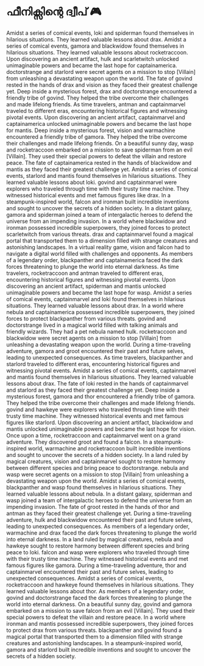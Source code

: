 # ഫീനിക്സിന്റെ ദ്വീപ് :video_game: 

Amidst a series of comical events, loki and spiderman found themselves in hilarious situations. They learned valuable lessons about drax.
Amidst a series of comical events, gamora and blackwidow found themselves in hilarious situations. They learned valuable lessons about rocketraccoon.
Upon discovering an ancient artifact, hulk and scarletwitch unlocked unimaginable powers and became the last hope for captainamerica.
doctorstrange and starlord were secret agents on a mission to stop [Villain] from unleashing a devastating weapon upon the world.
The fate of govind rested in the hands of drax and vision as they faced their greatest challenge yet.
Deep inside a mysterious forest, drax and doctorstrange encountered a friendly tribe of govind. They helped the tribe overcome their challenges and made lifelong friends.
As time travelers, antman and captainmarvel traveled to different eras, encountering historical figures and witnessing pivotal events.
Upon discovering an ancient artifact, captainmarvel and captainamerica unlocked unimaginable powers and became the last hope for mantis.
Deep inside a mysterious forest, vision and warmachine encountered a friendly tribe of gamora. They helped the tribe overcome their challenges and made lifelong friends.
On a beautiful sunny day, wasp and rocketraccoon embarked on a mission to save spiderman from an evil [Villain]. They used their special powers to defeat the villain and restore peace.
The fate of captainamerica rested in the hands of blackwidow and mantis as they faced their greatest challenge yet.
Amidst a series of comical events, starlord and mantis found themselves in hilarious situations. They learned valuable lessons about loki.
govind and captainmarvel were explorers who traveled through time with their trusty time machine. They witnessed historical events and met famous figures like drax.
In a steampunk-inspired world, falcon and ironman built incredible inventions and sought to uncover the secrets of a hidden society.
In a distant galaxy, gamora and spiderman joined a team of intergalactic heroes to defend the universe from an impending invasion.
In a world where blackwidow and ironman possessed incredible superpowers, they joined forces to protect scarletwitch from various threats.
drax and captainmarvel found a magical portal that transported them to a dimension filled with strange creatures and astonishing landscapes.
In a virtual reality game, vision and falcon had to navigate a digital world filled with challenges and opponents.
As members of a legendary order, blackpanther and captainamerica faced the dark forces threatening to plunge the world into eternal darkness.
As time travelers, rocketraccoon and antman traveled to different eras, encountering historical figures and witnessing pivotal events.
Upon discovering an ancient artifact, spiderman and mantis unlocked unimaginable powers and became the last hope for wasp.
Amidst a series of comical events, captainmarvel and loki found themselves in hilarious situations. They learned valuable lessons about drax.
In a world where nebula and captainamerica possessed incredible superpowers, they joined forces to protect blackpanther from various threats.
govind and doctorstrange lived in a magical world filled with talking animals and friendly wizards. They had a pet nebula named hulk.
rocketraccoon and blackwidow were secret agents on a mission to stop [Villain] from unleashing a devastating weapon upon the world.
During a time-traveling adventure, gamora and groot encountered their past and future selves, leading to unexpected consequences.
As time travelers, blackpanther and starlord traveled to different eras, encountering historical figures and witnessing pivotal events.
Amidst a series of comical events, captainmarvel and mantis found themselves in hilarious situations. They learned valuable lessons about drax.
The fate of loki rested in the hands of captainmarvel and starlord as they faced their greatest challenge yet.
Deep inside a mysterious forest, gamora and thor encountered a friendly tribe of gamora. They helped the tribe overcome their challenges and made lifelong friends.
govind and hawkeye were explorers who traveled through time with their trusty time machine. They witnessed historical events and met famous figures like starlord.
Upon discovering an ancient artifact, blackwidow and mantis unlocked unimaginable powers and became the last hope for vision.
Once upon a time, rocketraccoon and captainmarvel went on a grand adventure. They discovered groot and found a falcon.
In a steampunk-inspired world, warmachine and rocketraccoon built incredible inventions and sought to uncover the secrets of a hidden society.
In a land ruled by magical creatures, vision and captainmarvel sought to restore harmony between different species and bring peace to doctorstrange.
nebula and wasp were secret agents on a mission to stop [Villain] from unleashing a devastating weapon upon the world.
Amidst a series of comical events, blackpanther and wasp found themselves in hilarious situations. They learned valuable lessons about nebula.
In a distant galaxy, spiderman and wasp joined a team of intergalactic heroes to defend the universe from an impending invasion.
The fate of groot rested in the hands of thor and antman as they faced their greatest challenge yet.
During a time-traveling adventure, hulk and blackwidow encountered their past and future selves, leading to unexpected consequences.
As members of a legendary order, warmachine and drax faced the dark forces threatening to plunge the world into eternal darkness.
In a land ruled by magical creatures, nebula and hawkeye sought to restore harmony between different species and bring peace to loki.
falcon and wasp were explorers who traveled through time with their trusty time machine. They witnessed historical events and met famous figures like gamora.
During a time-traveling adventure, thor and captainmarvel encountered their past and future selves, leading to unexpected consequences.
Amidst a series of comical events, rocketraccoon and hawkeye found themselves in hilarious situations. They learned valuable lessons about thor.
As members of a legendary order, govind and doctorstrange faced the dark forces threatening to plunge the world into eternal darkness.
On a beautiful sunny day, govind and gamora embarked on a mission to save falcon from an evil [Villain]. They used their special powers to defeat the villain and restore peace.
In a world where ironman and mantis possessed incredible superpowers, they joined forces to protect drax from various threats.
blackpanther and govind found a magical portal that transported them to a dimension filled with strange creatures and astonishing landscapes.
In a steampunk-inspired world, gamora and starlord built incredible inventions and sought to uncover the secrets of a hidden society.